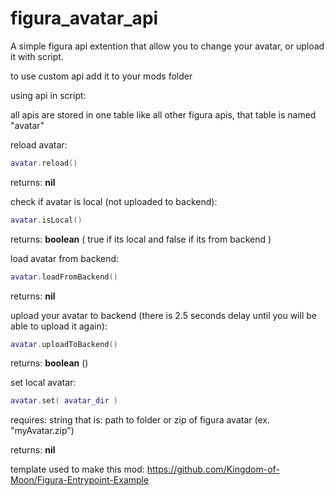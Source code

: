 # figura_avatar_api

A simple figura api extention that allow you to change your avatar, or upload it with script.

to use custom api add it to your mods folder

using api in script:

all apis are stored in one table like all other figura apis, that table is named "avatar"

reload avatar:
```lua
avatar.reload()
```
returns: **nil**

check if avatar is local (not uploaded to backend):
```lua
avatar.isLocal()
```
returns: **boolean** ( true if its local and false if its from backend )

load avatar from backend:
```lua
avatar.loadFromBackend()
```
returns: **nil**

upload your avatar to backend (there is 2.5 seconds delay until you will be able to upload it again):
```lua
avatar.uploadToBackend()
```
returns: **boolean** ()

set local avatar:
```lua
avatar.set( avatar_dir )
```
requires: string that is: path to folder or zip of figura avatar (ex. "myAvatar.zip")

returns: **nil**



template used to make this mod: https://github.com/Kingdom-of-Moon/Figura-Entrypoint-Example
